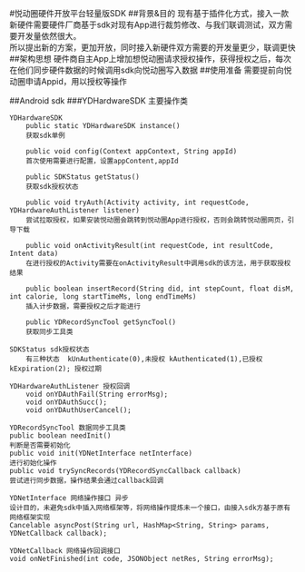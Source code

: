 #悦动圈硬件开放平台轻量版SDK
##背景&目的
现有基于插件化方式，接入一款新硬件需要硬件厂商基于sdk对现有App进行裁剪修改、与我们联调测试，双方需要开发量依然很大。  
所以提出新的方案，更加开放，同时接入新硬件双方需要的开发量更少，联调更快
##架构思想
硬件商自主App上增加想悦动圈请求授权操作，获得授权之后，每次在他们同步硬件数据的时候调用sdk向悦动圈写入数据
##使用准备
需要提前向悦动圈申请Appid，用以授权等操作

##Android sdk
###YDHardwareSDK
主要操作类

    YDHardwareSDK
	    public static YDHardwareSDK instance() 
    	获取sdk单例
    	
	    public void config(Context appContext, String appId)
    	首次使用需要进行配置，设置appContent,appId
	    
	    public SDKStatus getStatus()
    	获取sdk授权状态
	    
	    public void tryAuth(Activity activity, int requestCode, YDHardwareAuthListener listener)
    	尝试拉取授权，如果安装悦动圈会跳转到悦动圈App进行授权，否则会跳转悦动圈网页，引导下载
	    
	    public void onActivityResult(int requestCode, int resultCode, Intent data)
	    在进行授权的Activity需要在onActivityResult中调用sdk的该方法，用于获取授权结果
    	
    	public boolean insertRecord(String did, int stepCount, float disM, int calorie, long startTimeMs, long endTimeMs)
	    插入计步数据，需要授权之后才能进行
    	
    	public YDRecordSyncTool getSyncTool()
	    获取同步工具类
    
    SDKStatus sdk授权状态 
    	有三种状态  kUnAuthenticate(0),未授权 kAuthenticated(1),已授权 kExpiration(2); 授权过期
    
    YDHardwareAuthListener 授权回调
    	void onYDAuthFail(String errorMsg);
	    void onYDAuthSucc();
    	void onYDAuthUserCancel();
	
	YDRecordSyncTool 数据同步工具类
	public boolean needInit() 
	判断是否需要初始化
	public void init(YDNetInterface netInterface)
	进行初始化操作
	public void trySyncRecords(YDRecordSyncCallback callback)
	尝试进行同步数据，操作结果会通过callback回调
	
	YDNetInterface 网络操作接口 异步
	设计目的，未避免sdk中插入网络框架等，将网络操作提炼未一个接口，由接入sdk方基于原有网络框架实现
	Cancelable asyncPost(String url, HashMap<String, String> params, YDNetCallback callback);
	
	YDNetCallback 网络操作回调接口
    void onNetFinished(int code, JSONObject netRes, String errorMsg);